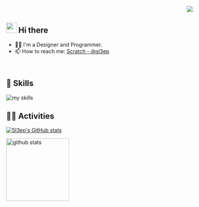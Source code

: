 <!-- 1. GitHub usernameを変更 -->
<div align="right">
  <img src="5l3ep.jpg" />
</div>


<!-- 2. プロフィールや連絡先を変更 -->
## <img src="https://media.giphy.com/media/hvRJCLFzcasrR4ia7z/giphy.gif" width="28"> Hi there

- 🧑‍💻 I'm a Designer and Programmer.
- 📫 How to reach me: [Scratch - @sl3ep](https://scratch.mit.edu/users/sl3ep/)
<br>

<!-- 3. 好きな技術スタックに変更 -->
<!-- ライトモート：theme=light, ダークモート：theme=dark -->
<!-- アイコンの選択肢一覧：https://arc.net/l/quote/zizyykfh -->
## 🌱 Skills
<img alt="my skills" src="https://skillicons.dev/icons?theme=dark&perline=7&i=html,css,js,figma,python" />
<br>


<!-- 4. GitHub usernameを変更, 2箇所 -->
<!-- ライトモート：theme=light, ダークモート：theme=vue-dark  -->
## 🏃‍♀️ Activities
[![5l3ep's GitHub stats](https://github-readme-stats.vercel.app/api?username=5l3ep&show_icons=true&theme=tokyonight)](https://github.com/5l3ep/github-readme-stats)
<div align="left"> 
  <img alt="github stats" height="170px" src="https://github-readme-stats.vercel.app/api/top-langs/?username=5l3ep&theme=tokyonight&layout=compact" />
</div>
